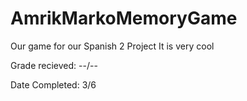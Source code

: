 # AmrikMarkoMemoryGame
Our game for our Spanish 2 Project
It is very cool

Grade recieved: --/--

Date Completed: 3/6
